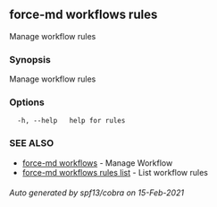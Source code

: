 ## force-md workflows rules

Manage workflow rules

### Synopsis

Manage workflow rules

### Options

```
  -h, --help   help for rules
```

### SEE ALSO

* [force-md workflows](force-md_workflows.md)	 - Manage Workflow
* [force-md workflows rules list](force-md_workflows_rules_list.md)	 - List workflow rules

###### Auto generated by spf13/cobra on 15-Feb-2021

